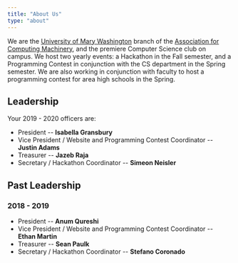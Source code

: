```yaml
---
title: "About Us"
type: "about"
---
```


We are the [University of Mary Washington](https://umw.edu) branch of the
[Association for Computing Machinery](https://www.acm.org), and the premiere
Computer Science club on campus. We host two yearly events: a Hackathon in the
Fall semester, and a Programming Contest in conjunction with the CS department
in the Spring semester. We are also working in conjunction with faculty to host
a programming contest for area high schools in the Spring.

## Leadership

Your 2019 - 2020 officers are:

- President -- **Isabella Gransbury**
- Vice President / Website and Programming Contest Coordinator --
  **Justin Adams**
- Treasurer -- **Jazeb Raja**
- Secretary / Hackathon Coordinator -- **Simeon Neisler**

## Past Leadership

### 2018 - 2019

- President -- **Anum Qureshi**
- Vice President / Website and Programming Contest Coordinator -- **Ethan
  Martin**
- Treasurer -- **Sean Paulk**
- Secretary / Hackathon Coordinator -- **Stefano Coronado**

